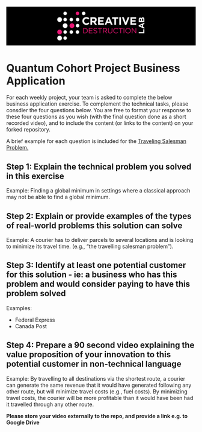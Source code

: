 ![CDL 2020 Cohort Project](../figures/CDL_logo.jpg)
# Quantum Cohort Project Business Application

For each weekly project, your team is asked to complete the below business application exercise.
To complement the technical tasks, please consdier the four questions below.
You are free to format your response to these four questions as you wish (with the final question done as a short recorded video), and to include
the content (or links to the content) on your forked repository.

A brief example for each question is included for the 
[Traveling Salesman Problem.](https://en.wikipedia.org/wiki/Travelling_salesman_problem)

## Step 1: Explain the technical problem you solved in this exercise

Example: Finding a global minimum in settings where a classical approach may not be able to find a global minimum.

## Step 2: Explain or provide examples of the types of real-world problems this solution can solve

Example: A courier has to deliver parcels to several locations and is looking to minimize its travel time. (e.g., “the travelling salesman problem”).

## Step 3: Identify at least one potential customer for this solution - ie: a business who has this problem and would consider paying to have this problem solved

Examples: 
- Federal Express
- Canada Post

## Step 4: Prepare a 90 second video explaining the value proposition of your innovation to this potential customer in non-technical language

Example: By travelling to all destinations via the shortest route, a courier can generate the same revenue that it would have generated following any other route, but will minimize travel costs (e.g., fuel costs). By minimizing travel costs, the courier will be more profitable than it would have been had it travelled through any other route.

**Please store your video externally to the repo, and provide a link e.g. to Google Drive**

